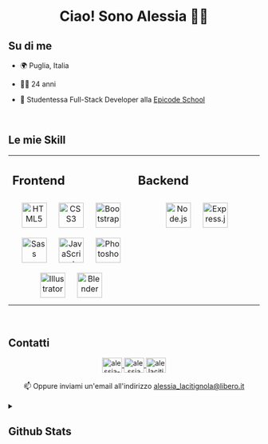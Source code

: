 # <div align="center">Ciao! Sono Alessia 👋🏽</div>  
  

## Su di me
  


- 🌍 Puglia, Italia  
  
- 👧🏽 24 anni  
  
- 📒 Studentessa Full-Stack Developer alla <a href="https://epicode.com" target="_blank" title="Go to Epicode School website">Epicode School</a>
  


<br/>  


## Le mie Skill  

<div align="center">
<table><tr><td valign="top" width="50%">

## Frontend  

<div align="center">  
<a href="https://en.wikipedia.org/wiki/HTML5" target="_blank"><img style="margin: 10px" src="https://profilinator.rishav.dev/skills-assets/html5-original-wordmark.svg" alt="HTML5" height="50" /></a>  
<a href="https://www.w3schools.com/css/" target="_blank"><img style="margin: 10px" src="https://profilinator.rishav.dev/skills-assets/css3-original-wordmark.svg" alt="CSS3" height="50" /></a>  
<a href="https://getbootstrap.com/docs/3.4/javascript/" target="_blank"><img style="margin: 10px" src="https://profilinator.rishav.dev/skills-assets/bootstrap-plain.svg" alt="Bootstrap" height="50" /></a>  
<a href="https://sass-lang.com/" target="_blank"><img style="margin: 10px" src="https://profilinator.rishav.dev/skills-assets/sass-original.svg" alt="Sass" height="50" /></a>  
<a href="https://www.javascript.com/" target="_blank"><img style="margin: 10px" src="https://profilinator.rishav.dev/skills-assets/javascript-original.svg" alt="JavaScript" height="50" /></a>  
<a href="https://www.adobe.com/in/products/photoshop.html" target="_blank"><img style="margin: 10px" src="https://profilinator.rishav.dev/skills-assets/photoshop-plain.svg" alt="Photoshop" height="50" /></a>  
<a href="https://www.adobe.com/in/products/illustrator.html" target="_blank"><img style="margin: 10px" src="https://profilinator.rishav.dev/skills-assets/adobe_illustrator-icon.svg" alt="Illustrator" height="50" /></a>  
<a href="https://www.blender.org/" target="_blank"><img style="margin: 10px" src="https://profilinator.rishav.dev/skills-assets/blender_community_badge_white.svg" alt="Blender" height="50" /></a>  
</div>  
</td>

<td valign="top" width="50%">

## Backend  

<div align="center">  
<a href="https://nodejs.org/" target="_blank"><img style="margin: 10px" src="https://profilinator.rishav.dev/skills-assets/nodejs-original-wordmark.svg" alt="Node.js" height="50" /></a>  
<a href="https://expressjs.com/" target="_blank"><img style="margin: 10px" src="https://profilinator.rishav.dev/skills-assets/express-original-wordmark.svg" alt="Express.js" height="50" /></a>  
</div>
</td></tr></table>
</div>  

<br/>  


## Contatti  

<div align="center">
<a href="https://linkedin.com/in/alessia-lacitignola-70371b150" target="_blank">
<img align="center" src="https://raw.githubusercontent.com/rahuldkjain/github-profile-readme-generator/master/src/images/icons/Social/linked-in-alt.svg" alt="alessia-lacitignola-70371b150" height="30" width="40" />
</a>
<a href="https://www.facebook.com/alessia.lacitignola" target="_blank">
<img align="center" src="https://raw.githubusercontent.com/rahuldkjain/github-profile-readme-generator/master/src/images/icons/Social/facebook.svg" alt="alessia lacitignola" height="30" width="40" />
</a>
<a href="https://instagram.com/alelacitignola" target="_blank">
<img align="center" src="https://raw.githubusercontent.com/rahuldkjain/github-profile-readme-generator/master/src/images/icons/Social/instagram.svg" alt="alelacitignola" height="30" width="40" />
</a>  
</div>  
  
<br/>  

<div align="center">📫 Oppure inviami un'email all'indirizzo <a href="mailto:alessia_lacitignola@libero.it" target="_blank">alessia_lacitignola@libero.it</a></div>  
  

<br/>  


<details>
<summary>

## Github Stats  

</summary>
<p align="center"><img src="https://github-readme-stats.vercel.app/api/top-langs?username=alessialaci&show_icons=true&title_color=fb8c01&text_color=ffffff&bg_color=151515&locale=en&layout=compact" alt="alessialaci" /></p>  

<p align="center"><img align="center" src="https://github-readme-stats.vercel.app/api?username=alessialaci&show_icons=true&title_color=fb8c01&text_color=ffffff&bg_color=151515&locale=en" alt="alessialaci" /></p>  

<p align="center"><img align="center" src="https://github-readme-streak-stats.herokuapp.com/?user=alessialaci&theme=dark" alt="alessialaci" /></p>  

<p align="right"> <img src="https://komarev.com/ghpvc/?username=alessialaci&label=Profile%20views&color=fb8c01&style=flat" alt="alessialaci" /> </p>
</details>  
